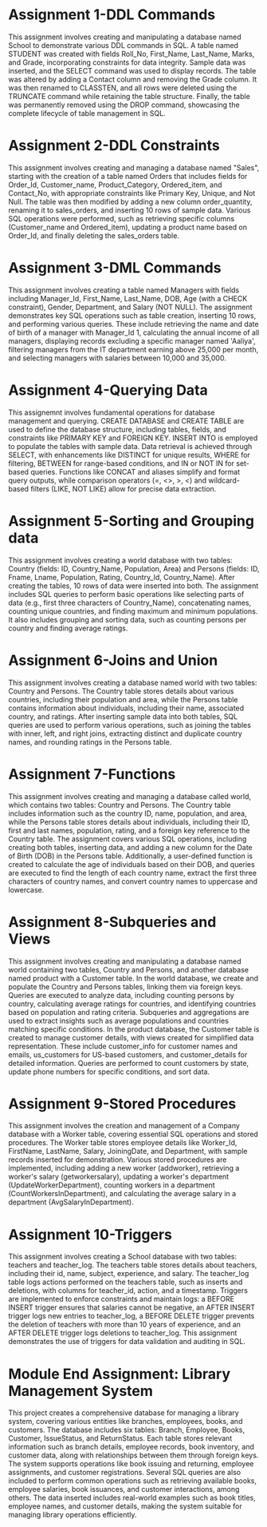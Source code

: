 # Assignment 1-DDL Commands
This assignment involves creating and manipulating a database named School to demonstrate various DDL commands in SQL. A table named STUDENT was created with fields Roll_No, First_Name, Last_Name, Marks, and Grade, incorporating constraints for data integrity. Sample data was inserted, and the SELECT command was used to display records. The table was altered by adding a Contact column and removing the Grade column. It was then renamed to CLASSTEN, and all rows were deleted using the TRUNCATE command while retaining the table structure. Finally, the table was permanently removed using the DROP command, showcasing the complete lifecycle of table management in SQL.

# Assignment 2-DDL Constraints
This assignment involves creating and managing a database named "Sales", starting with the creation of a table named Orders that includes fields for Order_Id, Customer_name, Product_Category, Ordered_item, and Contact_No, with appropriate constraints like Primary Key, Unique, and Not Null. The table was then modified by adding a new column order_quantity, renaming it to sales_orders, and inserting 10 rows of sample data. Various SQL operations were performed, such as retrieving specific columns (Customer_name and Ordered_item), updating a product name based on Order_Id, and finally deleting the sales_orders table. 

# Assignment 3-DML Commands
This assignment involves creating a table named Managers with fields including Manager_Id, First_Name, Last_Name, DOB, Age (with a CHECK constraint), Gender, Department, and Salary (NOT NULL). The assignment demonstrates key SQL operations such as table creation, inserting 10 rows, and performing various queries. These include retrieving the name and date of birth of a manager with Manager_Id 1, calculating the annual income of all managers, displaying records excluding a specific manager named 'Aaliya', filtering managers from the IT department earning above 25,000 per month, and selecting managers with salaries between 10,000 and 35,000.

# Assignment 4-Querying Data
This assignemnt involves fundamental operations for database management and querying. CREATE DATABASE and CREATE TABLE are used to define the database structure, including tables, fields, and constraints like PRIMARY KEY and FOREIGN KEY. INSERT INTO is employed to populate the tables with sample data. Data retrieval is achieved through SELECT, with enhancements like DISTINCT for unique results, WHERE for filtering, BETWEEN for range-based conditions, and IN or NOT IN for set-based queries. Functions like CONCAT and aliases simplify and format query outputs, while comparison operators (=, <>, >, <) and wildcard-based filters (LIKE, NOT LIKE) allow for precise data extraction.

# Assignment 5-Sorting and Grouping data
This assignment involves creating a world database with two tables: Country (fields: ID, Country_Name, Population, Area) and Persons (fields: ID, Fname, Lname, Population, Rating, Country_Id, Country_Name). After creating the tables, 10 rows of data were inserted into both. The assignment includes SQL queries to perform basic operations like selecting parts of data (e.g., first three characters of Country_Name), concatenating names, counting unique countries, and finding maximum and minimum populations. It also includes grouping and sorting data, such as counting persons per country and finding average ratings. 

# Assignment 6-Joins and Union
This assignment involves creating a database named world with two tables: Country and Persons. The Country table stores details about various countries, including their population and area, while the Persons table contains information about individuals, including their name, associated country, and ratings. After inserting sample data into both tables, SQL queries are used to perform various operations, such as joining the tables with inner, left, and right joins, extracting distinct and duplicate country names, and rounding ratings in the Persons table.

# Assignment 7-Functions
This assignment involves creating and managing a database called world, which contains two tables: Country and Persons. The Country table includes information such as the country ID, name, population, and area, while the Persons table stores details about individuals, including their ID, first and last names, population, rating, and a foreign key reference to the Country table. The assignment covers various SQL operations, including creating both tables, inserting data, and adding a new column for the Date of Birth (DOB) in the Persons table. Additionally, a user-defined function is created to calculate the age of individuals based on their DOB, and queries are executed to find the length of each country name, extract the first three characters of country names, and convert country names to uppercase and lowercase.

# Assignment 8-Subqueries and Views
This assignment involves creating and manipulating a database named world containing two tables, Country and Persons, and another database named product with a Customer table. In the world database, we create and populate the Country and Persons tables, linking them via foreign keys. Queries are executed to analyze data, including counting persons by country, calculating average ratings for countries, and identifying countries based on population and rating criteria. Subqueries and aggregations are used to extract insights such as average populations and countries matching specific conditions. In the product database, the Customer table is created to manage customer details, with views created for simplified data representation. These include customer_info for customer names and emails, us_customers for US-based customers, and customer_details for detailed information. Queries are performed to count customers by state, update phone numbers for specific conditions, and sort data. 

# Assignment 9-Stored Procedures
This assignment involves the creation and management of a Company database with a Worker table, covering essential SQL operations and stored procedures. The Worker table stores employee details like Worker_Id, FirstName, LastName, Salary, JoiningDate, and Department, with sample records inserted for demonstration. Various stored procedures are implemented, including adding a new worker (addworker), retrieving a worker's salary (getworkersalary), updating a worker's department (UpdateWorkerDepartment), counting workers in a department (CountWorkersInDepartment), and calculating the average salary in a department (AvgSalaryInDepartment). 

# Assignment 10-Triggers
This assignment involves creating a School database with two tables: teachers and teacher_log. The teachers table stores details about teachers, including their id, name, subject, experience, and salary. The teacher_log table logs actions performed on the teachers table, such as inserts and deletions, with columns for teacher_id, action, and a timestamp. Triggers are implemented to enforce constraints and maintain logs: a BEFORE INSERT trigger ensures that salaries cannot be negative, an AFTER INSERT trigger logs new entries to teacher_log, a BEFORE DELETE trigger prevents the deletion of teachers with more than 10 years of experience, and an AFTER DELETE trigger logs deletions to teacher_log. This assignment demonstrates the use of triggers for data validation and auditing in SQL.

# Module End Assignment: Library Management System
This project creates a comprehensive database for managing a library system, covering various entities like branches, employees, books, and customers. The database includes six tables: Branch, Employee, Books, Customer, IssueStatus, and ReturnStatus. Each table stores relevant information such as branch details, employee records, book inventory, and customer data, along with relationships between them through foreign keys. The system supports operations like book issuing and returning, employee assignments, and customer registrations. Several SQL queries are also included to perform common operations such as retrieving available books, employee salaries, book issuances, and customer interactions, among others. The data inserted includes real-world examples such as book titles, employee names, and customer details, making the system suitable for managing library operations efficiently.
